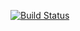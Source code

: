 [![Build Status](https://travis-ci.org/fontdirectory/gabriela.svg?branch=master)](https://travis-ci.org/fontdirectory/gabriela)

